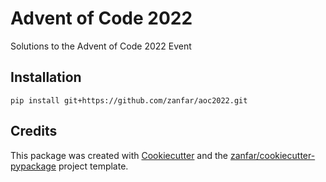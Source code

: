 Advent of Code 2022
=============================

Solutions to the Advent of Code 2022 Event

Installation
------------

    pip install git+https://github.com/zanfar/aoc2022.git

Credits
-------

This package was created with
[Cookiecutter](https://github.com/audreyr/cookiecutter>) and the
[zanfar/cookiecutter-pypackage](https://gitlab.com/zanfar/cookiecutter-pypackage)
project template.
